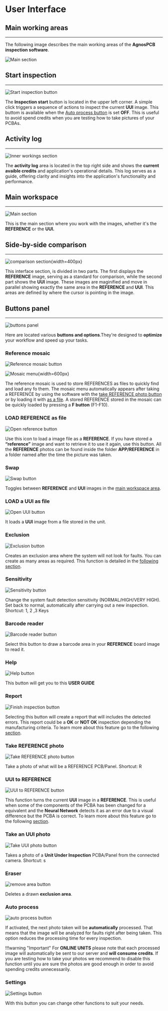# User Interface


## Main working areas
___
The following image describes the main working areas of the **AgnosPCB inspection software**.

![Main section](assets/ui_areas.png)


## Start inspection

___
![Start inspection button](assets/autoprocess.png)

The **Inspection start** button is located in the upper left corner. A simple click triggers a sequence of actions to inspect the current **UUI** image. This buttom is available when the [Auto process button](#auto-process) is set **OFF**. This is useful to avoid spend credits when you are testing how to take pictures of your PCBAs.


## Activity log
___
![Inner workings section](assets/activity-log.png)

The **activity log** area is located in the top right side and shows the **current avaible credits** and application's operational details. This log serves as a guide, offering clarity and insights into the application's functionality and performance.


## Main workspace
___
![Main section](assets/screen3.png)

This is the main section where you work with the images, whether it's the **REFERENCE** or the **UUI.**


## Side-by-side comparison
___
![comparison section](assets/side-by-side_comparsion.png){width=400px}

This interface section, is divided in two parts. The first displays the **REFERENCE** image, serving as a standard for comparison, while the second part shows the **UUI** image. These images are maginified and move in parallel showing exactly the same area in the **REFERENCE** and **UUI**. This areas are defined by where the cursor is pointing in the image.


## Buttons panel
___
![buttons panel](assets/screen5.png)

Here are located various **buttons and options**.They're designed to **optimize** your workflow and speed up your tasks.

### Reference mosaic

![Reference mosaic button](assets/menu-mosaic.png)

![Mosaic menu](assets/mosaic2.png){width=600px}

The reference mosaic is used to store REFERENCES as files to quickly find and load any fo them. The mosaic menu automatically appears after taking a REFERENCE by using the software with the [take REFERENCE photo button](#take-reference-photo) or by loading it with [as a file](#load-reference-as-file). A stored REFERENCE stored in the mosaic can be quickly loaded by pressing a **F button** (F1-F10).

### LOAD REFERENCE as file

![Open reference button](assets/menu-load-ref-file.png)

Use this icon to load a image file as a **REFERENCE**. If you have stored a **“reference”** image and want to retrieve it to use it again, use this button. All the **REFERENCE** photos can be found inside the folder **APP/REFERENCE** in a folder named after the time the picture was taken.


### Swap
 
![Swap button](assets/menu-tab.png)

Toggles between **REFERENCE** and **UUI** images in the [main workspace area](#main-workspace).

### LOAD a UUI as file

![Open UUI button](assets/menu-load-uui-file.png)

It loads a **UUI** image from a file stored in the unit.


### Exclusion

![Exclusion button](assets/menu-exclusion.png)

Creates an exclusion area where the system will not look for faults. You can create as many areas as required. This function is detailed in the [following section](Set_exclusion_area.md).

### Sensitivity

![Sensitivity button](assets/menu-sensitivity.png)

Change the system fault detection sensitivity (NORMAL/HIGH/VERY HIGH). Set back to normal, automatically after carrying out a new inspection. Shortcut: 1, 2 ,3 Keys

### Barcode reader

![Barcode reader button](assets/menu-barcode.png)

Select this button to draw a barcode area in your **REFERENCE** board image to read it.

### Help

![Help button](assets/menu-help.png)

This button will get you to this **USER GUIDE**

### Report

![Finish inspection button](assets/menu-report.png)

Selecting this button will create a report that will includes the detected errors. This report could be a **OK** or **NOT OK** inspection depending the manufacturing criteria. To learn more about this feature go to the following [section](Generating%20_a_report.md).

### Take REFERENCE photo

![Take REFERENCE photo button](assets/menu-take-ref.png)

Take a photo of what will be a REFERENCE PCB/Panel. Shortcut: R

### UUI to REFERENCE

![UUI to REFERENCE button](assets/menu-uui-to-ref.png)

This function turns the current **UUI** image in a **REFERENCE**. This is useful when some of the components of the PCBA has been changed for a equivalent and the **Neural Network** detects it as an error due to a visual difference but the PCBA is correct. To learn more about this feature go to the following [section](UUI_to_REFERENCE.md).

### Take an UUI photo

![Take UUI photo button](assets/menu-take-uui.png)

Takes a photo of a **Unit Under Inspection** PCBA/Panel from the connected camera. Shortcut: s

### Eraser

![remove area button](assets/menu-rm-exclusion.png)

Deletes a drawn **exclusion area**.

### Auto process

![auto process button](assets/menu-auto-process.png)

If activated, the next photo taken will be **automatically** processed. That means that the image will be analyzed for faults right after being taken. This option reduces the processing time for every inspection.

!!!warning "Important"
    For **ONLINE UNITS** please note that each processed image will automatically be sent to our server and **will consume credits**. If you are testing how to take your photos we recommend to disable this function until you are sure the photos are good enough in order to avoid spending credits unnecessarily.

### Settings

![Settings button](assets/menu-settings.png)


With this button you can change other functions to suit your needs.


